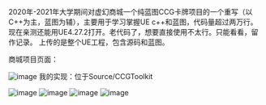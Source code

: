 
2020年-2021年大学期间对虚幻商城一个纯蓝图CCG卡牌项目的一个重写（以C++为主，蓝图为辅），主要用于学习掌握UE c++和蓝图，代码量超过两万行。
现在亲测还能用UE4.27.2打开。老代码了，想要直接使用不太行。只能看看，留作记录。
上传的是整个UE工程，包含源码和蓝图。

商城项目页面：

![image](https://github.com/user-attachments/assets/a1ff0b82-359d-4840-a2cc-b391db67083f)
我的实现：位于Source/CCGToolkit

![image](https://github.com/user-attachments/assets/7558dfa1-b8f7-4c53-b622-4e788b79509a)
![image](https://github.com/user-attachments/assets/8b4c1b15-0805-4399-a5a9-671a2e40facb)
![image](https://github.com/user-attachments/assets/71ed57e1-4227-4e14-80ef-20e52964b272)
![image](https://github.com/user-attachments/assets/fc373689-65aa-416f-abba-98a72c7669c8)

